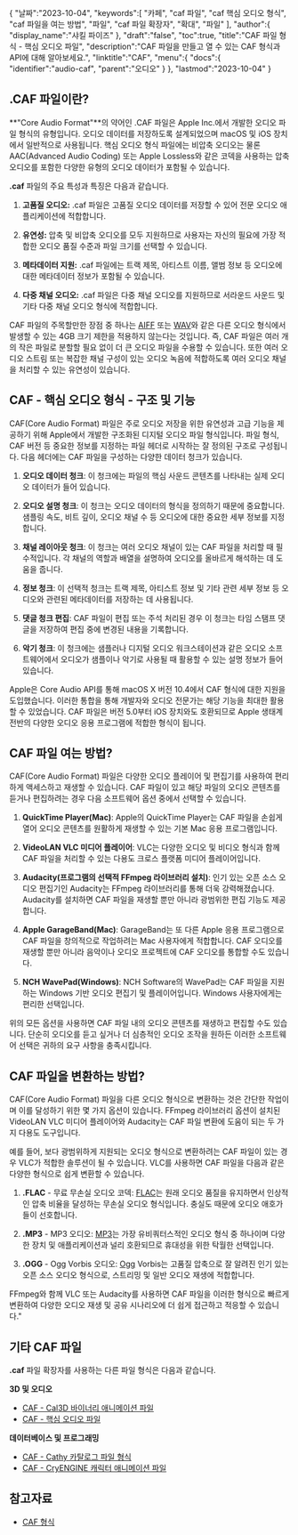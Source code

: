 {
"날짜":"2023-10-04",
   "keywords":[
"카페",
"caf 파일",
"caf 핵심 오디오 형식",
"caf 파일을 여는 방법",
"파일",
"caf 파일 확장자",
"확대",
"파일"
],
   "author":{
"display_name":"샤킬 파이즈"
},
"draft":"false",
"toc":true,
"title":"CAF 파일 형식 - 핵심 오디오 파일",
   "description":"CAF 파일을 만들고 열 수 있는 CAF 형식과 API에 대해 알아보세요.",
"linktitle":"CAF",
   "menu":{
      "docs":{
         "identifier":"audio-caf",
"parent":"오디오"
}
},
"lastmod":"2023-10-04"
}

## .CAF 파일이란?

**"Core Audio Format"**의 약어인 .CAF 파일은 Apple Inc.에서 개발한 오디오 파일 형식의 유형입니다. 오디오 데이터를 저장하도록 설계되었으며 macOS 및 iOS 장치에서 일반적으로 사용됩니다. 핵심 오디오 형식 파일에는 비압축 오디오는 물론 AAC(Advanced Audio Coding) 또는 Apple Lossless와 같은 코덱을 사용하는 압축 오디오를 포함한 다양한 유형의 오디오 데이터가 포함될 수 있습니다.

**.caf** 파일의 주요 특성과 특징은 다음과 같습니다.

1. **고품질 오디오:** .caf 파일은 고품질 오디오 데이터를 저장할 수 있어 전문 오디오 애플리케이션에 적합합니다.

2. **유연성:** 압축 및 비압축 오디오를 모두 지원하므로 사용자는 자신의 필요에 가장 적합한 오디오 품질 수준과 파일 크기를 선택할 수 있습니다.

3. **메타데이터 지원:** .caf 파일에는 트랙 제목, 아티스트 이름, 앨범 정보 등 오디오에 대한 메타데이터 정보가 포함될 수 있습니다.

4. **다중 채널 오디오:** .caf 파일은 다중 채널 오디오를 지원하므로 서라운드 사운드 및 기타 다중 채널 오디오 형식에 적합합니다.

CAF 파일의 주목할만한 장점 중 하나는 [AIFF](/ko/audio/aiff/) 또는 [WAV](/ko/audio/wav/)와 같은 다른 오디오 형식에서 발생할 수 있는 4GB 크기 제한을 적용하지 않는다는 것입니다. 즉, CAF 파일은 여러 개의 작은 파일로 분할할 필요 없이 더 큰 오디오 파일을 수용할 수 있습니다. 또한 여러 오디오 스트림 또는 복잡한 채널 구성이 있는 오디오 녹음에 적합하도록 여러 오디오 채널을 처리할 수 있는 유연성이 있습니다.

## CAF - 핵심 오디오 형식 - 구조 및 기능

CAF(Core Audio Format) 파일은 주로 오디오 저장을 위한 유연성과 고급 기능을 제공하기 위해 Apple에서 개발한 구조화된 디지털 오디오 파일 형식입니다. 파일 형식, CAF 버전 등 중요한 정보를 지정하는 파일 헤더로 시작하는 잘 정의된 구조로 구성됩니다. 다음 헤더에는 CAF 파일을 구성하는 다양한 데이터 청크가 있습니다.

1. **오디오 데이터 청크**: 이 청크에는 파일의 핵심 사운드 콘텐츠를 나타내는 실제 오디오 데이터가 들어 있습니다.
    












2. **오디오 설명 청크**: 이 청크는 오디오 데이터의 형식을 정의하기 때문에 중요합니다. 샘플링 속도, 비트 깊이, 오디오 채널 수 등 오디오에 대한 중요한 세부 정보를 지정합니다.
    












3. **채널 레이아웃 청크**: 이 청크는 여러 오디오 채널이 있는 CAF 파일을 처리할 때 필수적입니다. 각 채널의 역할과 배열을 설명하여 오디오를 올바르게 해석하는 데 도움을 줍니다.
    












4. **정보 청크**: 이 선택적 청크는 트랙 제목, 아티스트 정보 및 기타 관련 세부 정보 등 오디오와 관련된 메타데이터를 저장하는 데 사용됩니다.
    












5. **댓글 청크 편집**: CAF 파일이 편집 또는 주석 처리된 경우 이 청크는 타임 스탬프 댓글을 저장하여 편집 중에 변경된 내용을 기록합니다.
    












6. **악기 청크**: 이 청크에는 샘플러나 디지털 오디오 워크스테이션과 같은 오디오 소프트웨어에서 오디오가 샘플이나 악기로 사용될 때 활용할 수 있는 설명 정보가 들어 있습니다.
    













Apple은 Core Audio API를 통해 macOS X 버전 10.4에서 CAF 형식에 대한 지원을 도입했습니다. 이러한 통합을 통해 개발자와 오디오 전문가는 해당 기능을 최대한 활용할 수 있었습니다. CAF 파일은 버전 5.0부터 iOS 장치와도 호환되므로 Apple 생태계 전반의 다양한 오디오 응용 프로그램에 적합한 형식이 됩니다.

## CAF 파일 여는 방법?

CAF(Core Audio Format) 파일은 다양한 오디오 플레이어 및 편집기를 사용하여 편리하게 액세스하고 재생할 수 있습니다. CAF 파일이 있고 해당 파일의 오디오 콘텐츠를 듣거나 편집하려는 경우 다음 소프트웨어 옵션 중에서 선택할 수 있습니다.

1. **QuickTime Player(Mac)**: Apple의 QuickTime Player는 CAF 파일을 손쉽게 열어 오디오 콘텐츠를 원활하게 재생할 수 있는 기본 Mac 응용 프로그램입니다.
    












2. **VideoLAN VLC 미디어 플레이어**: VLC는 다양한 오디오 및 비디오 형식과 함께 CAF 파일을 처리할 수 있는 다용도 크로스 플랫폼 미디어 플레이어입니다.
    












3. **Audacity(프로그램의 선택적 FFmpeg 라이브러리 설치)**: 인기 있는 오픈 소스 오디오 편집기인 Audacity는 FFmpeg 라이브러리를 통해 더욱 강력해졌습니다. Audacity를 설치하면 CAF 파일을 재생할 뿐만 아니라 광범위한 편집 기능도 제공합니다.
    












4. **Apple GarageBand(Mac)**: GarageBand는 또 다른 Apple 응용 프로그램으로 CAF 파일을 창의적으로 작업하려는 Mac 사용자에게 적합합니다. CAF 오디오를 재생할 뿐만 아니라 음악이나 오디오 프로젝트에 CAF 오디오를 통합할 수도 있습니다.
    












5. **NCH WavePad(Windows)**: NCH Software의 WavePad는 CAF 파일을 지원하는 Windows 기반 오디오 편집기 및 플레이어입니다. Windows 사용자에게는 편리한 선택입니다.
    













위의 모든 옵션을 사용하면 CAF 파일 내의 오디오 콘텐츠를 재생하고 편집할 수도 있습니다. 단순히 오디오를 듣고 싶거나 더 심층적인 오디오 조작을 원하든 이러한 소프트웨어 선택은 귀하의 요구 사항을 충족시킵니다.

## CAF 파일을 변환하는 방법?

CAF(Core Audio Format) 파일을 다른 오디오 형식으로 변환하는 것은 간단한 작업이며 이를 달성하기 위한 몇 가지 옵션이 있습니다. FFmpeg 라이브러리 옵션이 설치된 VideoLAN VLC 미디어 플레이어와 Audacity는 CAF 파일 변환에 도움이 되는 두 가지 다용도 도구입니다.

예를 들어, 보다 광범위하게 지원되는 오디오 형식으로 변환하려는 CAF 파일이 있는 경우 VLC가 적합한 솔루션이 될 수 있습니다. VLC를 사용하면 CAF 파일을 다음과 같은 다양한 형식으로 쉽게 변환할 수 있습니다.

1. **.FLAC** - 무료 무손실 오디오 코덱: [FLAC](/ko/audio/flac)는 원래 오디오 품질을 유지하면서 인상적인 압축 비율을 달성하는 무손실 오디오 형식입니다. 충실도 때문에 오디오 애호가들이 선호합니다.

2. **.MP3** - MP3 오디오: [MP3](/ko/audio/mp3/)는 가장 유비쿼터스적인 오디오 형식 중 하나이며 다양한 장치 및 애플리케이션과 널리 호환되므로 휴대성을 위한 탁월한 선택입니다.

3. **.OGG** - Ogg Vorbis 오디오: [Ogg](/ko/audio/ogg/) Vorbis는 고품질 압축으로 잘 알려진 인기 있는 오픈 소스 오디오 형식으로, 스트리밍 및 일반 오디오 재생에 적합합니다.
   


FFmpeg와 함께 VLC 또는 Audacity를 사용하면 CAF 파일을 이러한 형식으로 빠르게 변환하여 다양한 오디오 재생 및 공유 시나리오에 더 쉽게 접근하고 적응할 수 있습니다."

## 기타 CAF 파일

**.caf** 파일 확장자를 사용하는 다른 파일 형식은 다음과 같습니다.

**3D 및 오디오**
- [CAF - Cal3D 바이너리 애니메이션 파일](/ko/3d/caf-cal3d/)
- [CAF - 핵심 오디오 파일](/ko/audio/caf/)

**데이터베이스 및 프로그래밍**
- [CAF - Cathy 카탈로그 파일 형식](/ko/database/caf/)
- [CAF - CryENGINE 캐릭터 애니메이션 파일](/ko/programming/caf-cryengine/)

## 참고자료
* [CAF 형식](https://developer.apple.com/library/archive/documentation/MusicAudio/Reference/CAFSpec/CAF_spec/CAF_spec.html)

